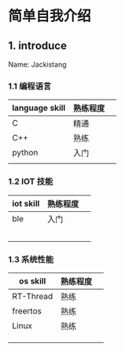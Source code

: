 # 简单自我介绍

## 1. introduce

Name: Jackistang

### 1.1  编程语言

| language skill | 熟练程度 |      |
| -------------- | -------- | ---- |
|     C      |   精通   |      |
|   C++   |  熟练  |      |
|   python   |    入门      |      |
|                |          |      |



### 1.2 IOT 技能

| iot skill | 熟练程度 |      |
| --------- | -------- | ---- |
| ble |  入门   |      |
|        |      |      |
|      |      |      |
|     |      |      |
|       |      |      |
|        |      |      |



### 1.3 系统性能

| os skill  | 熟练程度 |      |
| --------- | -------- | ---- |
| RT-Thread |  熟练   |      |
| freertos  |  熟练   |      |
| Linux  |  熟练  |      |
|    |      |      |
|           |          |      |
|           |          |      |





